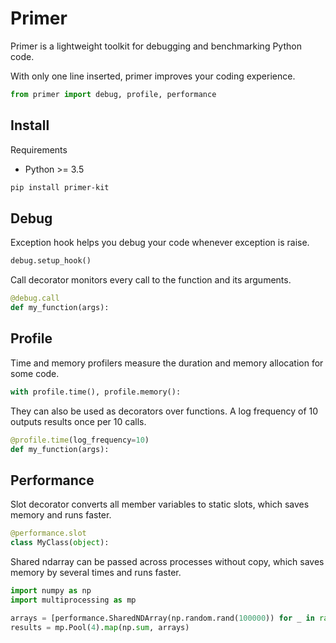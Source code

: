 Primer
======

Primer is a lightweight toolkit for debugging and benchmarking Python code.

With only one line inserted, primer improves your coding experience.

```python
from primer import debug, profile, performance
```

Install
-------

Requirements
- Python >= 3.5

```bash
pip install primer-kit
```

Debug
-----

Exception hook helps you debug your code whenever exception is raise.

```python
debug.setup_hook()
```

Call decorator monitors every call to the function and its arguments.

```python
@debug.call
def my_function(args):
```

Profile
-------

Time and memory profilers measure the duration and memory allocation for some code.

```python
with profile.time(), profile.memory():
```

They can also be used as decorators over functions. A log frequency of 10 outputs results once per 10 calls.

```python
@profile.time(log_frequency=10)
def my_function(args):
```

Performance
-----------

Slot decorator converts all member variables to static slots, which saves memory and runs faster.

```python
@performance.slot
class MyClass(object):
```

Shared ndarray can be passed across processes without copy, which saves memory by several times and runs faster.

```python
import numpy as np
import multiprocessing as mp

arrays = [performance.SharedNDArray(np.random.rand(100000)) for _ in range(4)]
results = mp.Pool(4).map(np.sum, arrays)
```